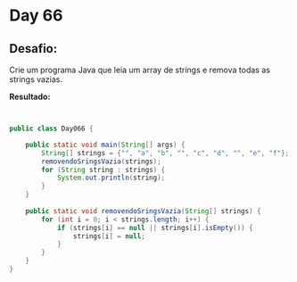 # Day 66

## Desafio:

Crie um programa Java que leia um array de strings e remova todas as strings vazias.

**Resultado:**

```java


public class Day066 {

    public static void main(String[] args) {
        String[] strings = {"", "a", "b", "", "c", "d", "", "e", "f"};
        removendoSringsVazia(strings);
        for (String string : strings) {
            System.out.println(string);
        }
    }
    
    public static void removendoSringsVazia(String[] strings) {
        for (int i = 0; i < strings.length; i++) {
            if (strings[i] == null || strings[i].isEmpty()) {
                strings[i] = null;
            }
        }
    }
}
